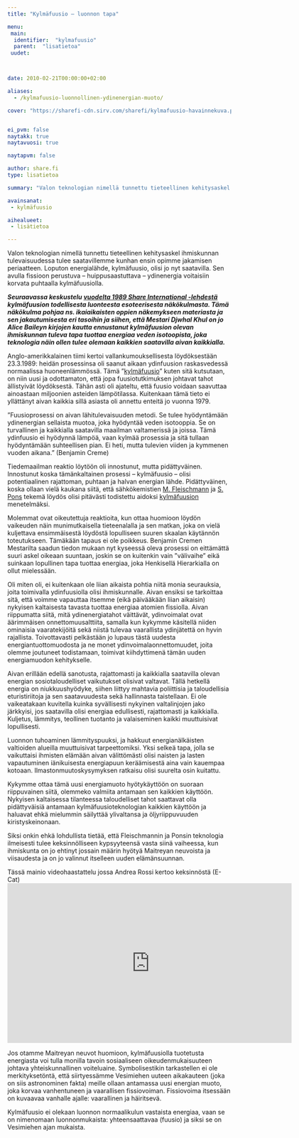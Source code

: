 ```yaml
---
title: "Kylmäfuusio – luonnon tapa"

menu:
 main:
  identifier:  "kylmafuusio"
  parent:  "lisatietoa"
 uudet:



date: 2010-02-21T00:00:00+02:00

aliases:
  - /kylmafuusio-luonnollinen-ydinenergian-muoto/

cover: "https://sharefi-cdn.sirv.com/sharefi/kylmafuusio-havainnekuva.png"


ei_pvm: false
naytakk: true
naytavuosi: true

naytapvm: false

author: share.fi
type: lisatietoa

summary: "Valon teknologian nimellä tunnettu tieteellinen kehitysaskel ihmiskunnan tulevaisuudessa tulee saatavillemme kunhan ensin opimme jakamisen periaatteen. Loputon energialähde, kylmäfuusio, olisi jo nyt saatavilla. Sen avulla fissioon perustuva – huippusaastuttava – ydinenergia voitaisiin korvata puhtaalla kylmäfuusiolla."

avainsanat:
 - kylmäfuusio

aihealueet:
 - lisätietoa

---
```


<p class="alustus">Valon teknologian nimellä tunnettu tieteellinen kehitysaskel ihmiskunnan tulevaisuudessa tulee saatavillemme kunhan ensin opimme jakamisen periaatteen. Loputon energialähde, kylmäfuusio, olisi jo nyt saatavilla. Sen avulla fissioon perustuva – huippusaastuttava – ydinenergia voitaisiin korvata puhtaalla kylmäfuusiolla.</p>



<p><strong><em>Seuraavassa keskustelu <a href="http://www.share-international.org/archives/environmental/en_fusion.htm"  target="_blank" class="external" rel="nofollow noopener">vuodelta 1989 Share International -lehdestä</a> kylmäfuusion todellisesta luonteesta esoteerisesta näkökulmasta. Tämä näkökulma pohjaa ns. ikaiaikaisten oppien näkemykseen materiasta ja sen jakautumisesta eri tasoihin ja siihen, että Mestari Djwhal Khul on jo Alice Baileyn kirjojen kautta ennustanut kylmäfuusion olevan ihmiskunnan tuleva tapa tuottaa energiaa veden isotoopista, joka teknologia näin ollen tulee olemaan kaikkien saatavilla aivan kaikkialla.</em></strong></p>
<p>Anglo-amerikkalainen tiimi kertoi vallankumouksellisesta löydöksestään 23.3.1989: heidän prosessinsa oli saanut aikaan ydinfuusion raskasvedessä normaalissa huoneenlämmössä. Tämä &#8221;<a title="Suomenkielinen kylmäfuusiosivusto" href="http://kylmafuusio.fi/"  target="_blank" class="external" rel="nofollow noopener">kylmäfuusio</a>&#8221; kuten sitä kutsutaan, on niin uusi ja odottamaton, että jopa fuusiotutkimuksen johtavat tahot ällistyivät löydöksestä. Tähän asti oli ajateltu, että fuusio voidaan saavuttaa ainoastaan miljoonien asteiden lämpötilassa. Kuitenkaan tämä tieto ei yllättänyt aivan kaikkia sillä asiasta oli annettu enteitä jo vuonna 1979.</p>
<p>&#8221;Fuusioprosessi on aivan lähitulevaisuuden metodi. Se tulee hyödyntämään ydinenergian sellaista muotoa, joka hyödyntää veden isotooppia. Se on turvallinen ja kaikkialla saatavilla maailman valtamerissä ja joissa. Tämä ydinfuusio ei hyödynnä lämpöä, vaan kylmää prosessia ja sitä tullaan hyödyntämään suhteellisen pian. Ei heti, mutta tulevien viiden ja kymmenen vuoden aikana.&#8221; (Benjamin Creme)</p>
<p>Tiedemaailman reaktio löytöön oli innostunut, mutta pidättyväinen. Innostunut koska tämänkaltainen prosessi – kylmäfuusio – olisi potentiaalinen rajattoman, puhtaan ja halvan energian lähde. Pidättyväinen, koska ollaan vielä kaukana siitä, että sähkökemistien <a title="Martin Fleischmann" href="https://en.wikipedia.org/wiki/Martin_Fleischmann"  target="_blank" class="external" rel="nofollow noopener">M. Fleischmann</a> ja <a title="Stanley Pons" href="https://en.wikipedia.org/wiki/Stanley_Pons"  target="_blank" class="external" rel="nofollow noopener">S. Pons</a> tekemä löydös olisi pitävästi todistettu aidoksi <a title="Kylmäfuusio" href="https://fi.wikipedia.org/wiki/Kylm%C3%A4fuusio"  target="_blank" class="external" rel="nofollow noopener">kylmäfuusion</a> menetelmäksi.</p>
<p>Molemmat ovat oikeutettuja reaktioita, kun ottaa huomioon löydön vaikeuden näin munimutkaisella tieteenalalla ja sen matkan, joka on vielä kuljettava ensimmäisestä löydöstä lopulliseen suuren skaalan käytännön toteutukseen. Tämäkään tapaus ei ole poikkeus. Benjamin Cremen Mestarilta saadun tiedon mukaan nyt kyseessä oleva prosessi on eittämättä suuri askel oikeaan suuntaan, joskin se on kuitenkin vain &#8221;välivaihe&#8221; eikä suinkaan lopullinen tapa tuottaa energiaa, joka Henkisellä Hierarkialla on ollut mielessään.</p>
<p>Oli miten oli, ei kuitenkaan ole liian aikaista pohtia niitä monia seurauksia, joita toimivalla ydinfuusiolla olisi ihmiskunnalle. Aivan ensiksi se tarkoittaa sitä, että voimme vapauttaa itsemme (eikä päivääkään liian aikaisin) nykyisen kaltaisesta tavasta tuottaa energiaa atomien fissiolla. Aivan riippumatta siitä, mitä ydinenergiatahot väittävät, ydinvoimalat ovat äärimmäisen onnettomuusalttiita, samalla kun kykymme käsitellä niiden ominaisia vaaratekijöitä sekä niistä tulevaa vaarallista ydinjätettä on hyvin rajallista. Toivottavasti pelkästään jo lupaus tästä uudesta energiantuottomuodosta ja ne monet ydinvoimalaonnettomuudet, joita olemme joutuneet todistamaan, toimivat kiihdyttimenä tämän uuden energiamuodon kehitykselle.</p>
<p>Aivan erillään edellä sanotusta, rajattomasti ja kaikkialla saatavilla olevan energian sosiotaloudelliset vaikutukset olisivat valtavat. Tällä hetkellä energia on niukkuushyödyke, siihen liittyy mahtavia poliittisia ja taloudellisia eturistiriitoja ja sen saatavuudesta sekä hallinnasta taistellaan. Ei ole vaikeatakaan kuvitella kuinka syvällisesti nykyinen valtalinjojen jako järkkyisi, jos saatavilla olisi energiaa edullisesti, rajattomasti ja kaikkialla. Kuljetus, lämmitys, teollinen tuotanto ja valaiseminen kaikki muuttuisivat lopullisesti.</p>
<p>Luonnon tuhoaminen lämmityspuuksi, ja hakkuut energianälkäisten valtioiden alueilla muuttuisivat tarpeettomiksi. Yksi selkeä tapa, jolla se vaikuttaisi ihmisten elämään aivan välittömästi olisi naisten ja lasten vapautuminen iänikuisesta energiapuun keräämisestä aina vain kauempaa kotoaan. Ilmastonmuutoskysymyksen ratkaisu olisi suurelta osin kuitattu.</p>
<p>Kykymme ottaa tämä uusi energiamuoto hyötykäyttöön on suoraan riippuvainen siitä, olemmeko valmiita antamaan sen kaikkien käyttöön. Nykyisen kaltaisessa tilanteessa taloudelliset tahot saattavat olla pidättyväisiä antamaan kylmäfuusioteknologian kaikkien käyttöön ja haluavat ehkä mielummin säilyttää ylivaltansa ja öljyriippuvuuden kiristyskeinonaan.</p>
<p>Siksi onkin ehkä lohdullista tietää, että Fleischmannin ja Ponsin teknologia ilmeisesti tulee keksinnölliseen kypsyyteensä vasta siinä vaiheessa, kun ihmiskunta on jo ehtinyt jossain määrin hyötyä Maitreyan neuvoista ja viisaudesta ja on jo valinnut itselleen uuden elämänsuunnan.</p>
<p>Tässä mainio videohaastattelu jossa Andrea Rossi kertoo keksinnöstä (E-Cat)<br />
<iframe src="https://www.youtube.com/embed/BGGwfKJ6exU?rel=0" height="360" width="640" allowfullscreen="" frameborder="0"></iframe></p>
<p>Jos otamme Maitreyan neuvot huomioon, kylmäfuusiolla tuotetusta energiasta voi tulla monilla tavoin sosiaaliseen oikeudenmukaisuuteen johtava yhteiskunnallinen voiteluaine. Symbolisestikin tarkastellen ei ole merkityksetöntä, että siirtyessämme Vesimiehen uuteen aikakauteen (joka on siis astronominen fakta) meille ollaan antamassa uusi energian muoto, joka korvaa vanhentuneen ja vaarallisen fissiovoiman. Fissiovoima itsessään on kuvaavaa vanhalle ajalle: vaarallinen ja häiritsevä.</p>
<p>Kylmäfuusio ei olekaan luonnon normaalikulun vastaista energiaa, vaan se on nimenomaan luonnonmukaista: yhteensaattavaa (fuusio) ja siksi se on Vesimiehen ajan mukaista.</p>